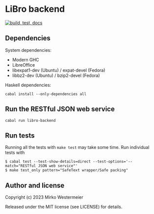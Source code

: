 # LiBro backend

[![build, test, docs](https://github.com/libro-app/backend/actions/workflows/haskell-ci.yml/badge.svg)](https://github.com/libro-app/backend/actions/workflows/haskell-ci.yml)

## Dependencies

System dependencies:

- Modern GHC
- LibreOffice
- libexpat1-dev (Ubuntu) / expat-devel (Fedora)
- libbz2-dev (Ubuntu) / bzip2-devel (Fedora)

Haskell dependencies:

```
cabal install --only-dependencies all
```

## Run the RESTful JSON web service

```
cabal run libro-backend
```

## Run tests
 
Running all the tests with `make test` may take some time. Run individual tests with
 
```
$ cabal test --test-show-details=direct --test-options='--match="RESTful JSON web service"'
$ make test_only pattern="SafeText wrapper/Safe packing"
```

## Author and license

Copyright (c) 2023 Mirko Westermeier

Released under the MIT license (see LICENSE) for details.
